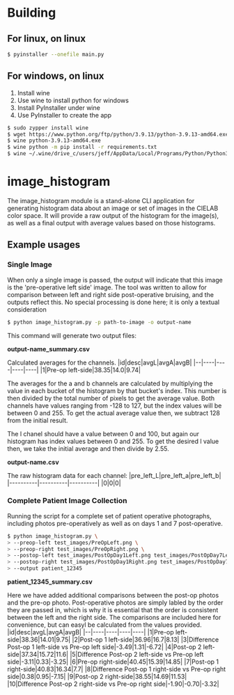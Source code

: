 # Building

## For linux, on linux
```bash
$ pyinstaller --onefile main.py
```
## For windows, on linux

1. Install wine
2. Use wine to install python for windows
3. Install PyInstaller under wine
4. Use PyInstaller to create the app

```bash
$ sudo zypper install wine
$ wget https://www.python.org/ftp/python/3.9.13/python-3.9.13-amd64.exe
$ wine python-3.9.13-amd64.exe
$ wine python -m pip install -r requirements.txt
$ wine ~/.wine/drive_c/users/jeff/AppData/Local/Programs/Python/Python39-32/Scripts/pyinstaller.exe --onefile main.py
```


# image_histogram
The image_histogram module is a stand-alone CLI application for generating
histogram data about an image or set of images in the CIELAB color space. It
will provide a raw output of the histogram for the image(s), as well as a final
output with average values based on those histograms.

## Example usages

### Single Image
When only a single image is passed, the output will indicate that this image is
the 'pre-operative left side' image. The tool was written to allow for
comparison between left and right side post-operative bruising, and the outputs
reflect this. No special processing is done here; it is only a textual
consideration

```bash
$ python image_histogram.py -p path-to-image -o output-name
```

This command will generate two output files:

**output-name_summary.csv**

Calculated averages for the channels. 
|id|desc|avgL|avgA|avgB|
|--|----|----|----|----|
|1|Pre-op left-side|38.35|14.0|9.74|

The averages for the a and b channels are calculated by multiplying the value in
each bucket of the histogram by that bucket's index. This number is then divided
by the total number of pixels to get the average value. Both channels have
values ranging from -128 to 127, but the index values will be between 0 and
255. To get the actual average value then, we subtract 128 from the initial
result.

The l chanel should have a value between 0 and 100, but again our histogram has
index values between 0 and 255. To get the desired l value then, we take the
initial average and then divide by 2.55.

**output-name.csv**

The raw histogram data for each channel:
|pre_left_L|pre_left_a|pre_left_b|
|----------|----------|----------|
|0|0|0|

### Complete Patient Image Collection
Running the script for a complete set of patient operative photographs,
including photos pre-operatively as well as on days 1 and 7 post-operative. 

```bash
$ python image_histogram.py \
> --preop-left test_images/PreOpLeft.png \
> --preop-right test_images/PreOpRight.png \
> --postop-left test_images/PostOpDay1Left.png test_images/PostOpDay7Left.png \
> --postop-right test_images/PostOpDay1Right.png test_images/PostOpDay7Right.png \
> --output patient_12345
```

**patient_12345_summary.csv**

Here we have added additional comparisons between the post-op photos and the
pre-op photo. Post-operative photos are simply labled by the order they are
passed in, which is why it is essential that the order is consistent between the
left and the right side. The comparisons are included here for convenience, but
can easyl be calculated from the values provided.
|id|desc|avgL|avgA|avgB|
|--|----|----|----|----|
|1|Pre-op left-side|38.36|14.01|9.75|
|2|Post-op 1 left-side|36.96|16.7|8.13|
|3|Difference Post-op 1 left-side vs Pre-op left side|-3.49|1.31|-6.72|
|4|Post-op 2 left-side|37.34|15.72|11.6|
|5|Difference Post-op 2 left-side vs Pre-op left side|-3.11|0.33|-3.25|
|6|Pre-op right-side|40.45|15.39|14.85|
|7|Post-op 1 right-side|40.83|16.34|7.7|
|8|Difference Post-op 1 right-side vs Pre-op right side|0.38|0.95|-7.15|
|9|Post-op 2 right-side|38.55|14.69|11.53|
|10|Difference Post-op 2 right-side vs Pre-op right side|-1.90|-0.70|-3.32|
